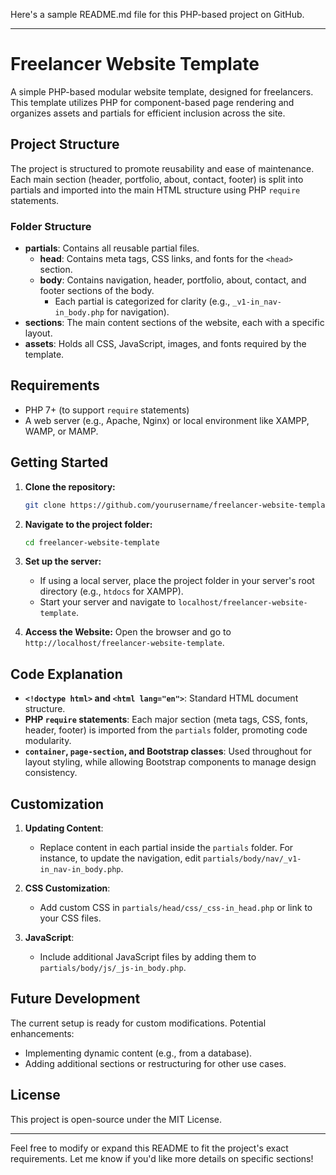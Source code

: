 Here's a sample README.md file for this PHP-based project on GitHub.

---

# Freelancer Website Template

A simple PHP-based modular website template, designed for freelancers. This template utilizes PHP for component-based page rendering and organizes assets and partials for efficient inclusion across the site.

## Project Structure

The project is structured to promote reusability and ease of maintenance. Each main section (header, portfolio, about, contact, footer) is split into partials and imported into the main HTML structure using PHP `require` statements.

### Folder Structure

- **partials**: Contains all reusable partial files.
  - **head**: Contains meta tags, CSS links, and fonts for the `<head>` section.
  - **body**: Contains navigation, header, portfolio, about, contact, and footer sections of the body.
    - Each partial is categorized for clarity (e.g., `_v1-in_nav-in_body.php` for navigation).
- **sections**: The main content sections of the website, each with a specific layout.
- **assets**: Holds all CSS, JavaScript, images, and fonts required by the template.

## Requirements

- PHP 7+ (to support `require` statements)
- A web server (e.g., Apache, Nginx) or local environment like XAMPP, WAMP, or MAMP.

## Getting Started

1. **Clone the repository:**
   ```bash
   git clone https://github.com/yourusername/freelancer-website-template.git
   ```

2. **Navigate to the project folder:**
   ```bash
   cd freelancer-website-template
   ```

3. **Set up the server:**
   - If using a local server, place the project folder in your server's root directory (e.g., `htdocs` for XAMPP).
   - Start your server and navigate to `localhost/freelancer-website-template`.

4. **Access the Website:**
   Open the browser and go to `http://localhost/freelancer-website-template`.

## Code Explanation

- **`<!doctype html>` and `<html lang="en">`**: Standard HTML document structure.
- **PHP `require` statements**: Each major section (meta tags, CSS, fonts, header, footer) is imported from the `partials` folder, promoting code modularity.
- **`container`, `page-section`, and Bootstrap classes**: Used throughout for layout styling, while allowing Bootstrap components to manage design consistency.

## Customization

1. **Updating Content**:
   - Replace content in each partial inside the `partials` folder. For instance, to update the navigation, edit `partials/body/nav/_v1-in_nav-in_body.php`.
   
2. **CSS Customization**:
   - Add custom CSS in `partials/head/css/_css-in_head.php` or link to your CSS files.
   
3. **JavaScript**:
   - Include additional JavaScript files by adding them to `partials/body/js/_js-in_body.php`.

## Future Development

The current setup is ready for custom modifications. Potential enhancements:
- Implementing dynamic content (e.g., from a database).
- Adding additional sections or restructuring for other use cases.

## License

This project is open-source under the MIT License.

---

Feel free to modify or expand this README to fit the project's exact requirements. Let me know if you'd like more details on specific sections!
